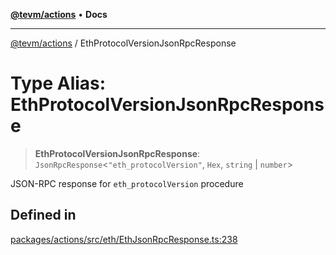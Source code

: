[**@tevm/actions**](../README.md) • **Docs**

***

[@tevm/actions](../globals.md) / EthProtocolVersionJsonRpcResponse

# Type Alias: EthProtocolVersionJsonRpcResponse

> **EthProtocolVersionJsonRpcResponse**: `JsonRpcResponse`\<`"eth_protocolVersion"`, `Hex`, `string` \| `number`\>

JSON-RPC response for `eth_protocolVersion` procedure

## Defined in

[packages/actions/src/eth/EthJsonRpcResponse.ts:238](https://github.com/evmts/tevm-monorepo/blob/main/packages/actions/src/eth/EthJsonRpcResponse.ts#L238)
